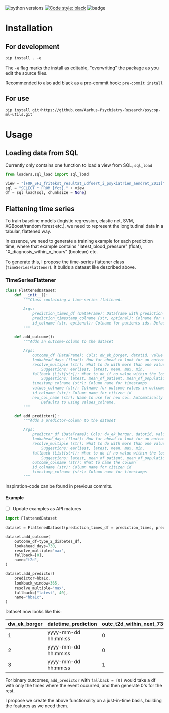 ![python versions](https://img.shields.io/badge/Python-%3E=3.7-blue)
[![Code style: black](https://img.shields.io/badge/Code%20Style-Black-black)](https://black.readthedocs.io/en/stable/the_black_code_style/current_style.html)
![badge](https://img.shields.io/endpoint?url=https://gist.githubusercontent.com/martbern/d6c40a5b5a3169c079e8b8f778b8e517/raw/badge-psycop-ml-utils-pytest-coverage.json)

# Installation
## For development
`pip install . -e`

The `-e` flag marks the install as editable, "overwriting" the package as you edit the source files.

Recommended to also add black as a pre-commit hook:
`pre-commit install`

## For use
`pip install git+https://github.com/Aarhus-Psychiatry-Research/psycop-ml-utils.git`

# Usage
## Loading data from SQL

Currently only contains one function to load a view from SQL, `sql_load`

```py 
from loaders.sql_load import sql_load

view = "[FOR_SFI_fritekst_resultat_udfoert_i_psykiatrien_aendret_2011]"
sql = "SELECT * FROM [fct]." + view
df = sql_load(sql, chunksize = None)
```

## Flattening time series
To train baseline models (logistic regression, elastic net, SVM, XGBoost/random forest etc.), we need to represent the longitudinal data in a tabular, flattened way. 

In essence, we need to generate a training example for each prediction time, where that example contains "latest_blood_pressure" (float), "X_diagnosis_within_n_hours" (boolean) etc.

To generate this, I propose the time-series flattener class (`TimeSeriesFlattener`). It builds a dataset like described above.

### TimeSeriesFlattener
```python
class FlattenedDataset:
    def __init__():
        """Class containing a time-series flattened.

        Args:
            prediction_times_df (DataFrame): Dataframe with prediction times.
            prediction_timestamp_colname (str, optional): Colname for timestamps. Defaults to "timestamp".
            id_colname (str, optional): Colname for patients ids. Defaults to "dw_ek_borger".
        """

    def add_outcome():
        """Adds an outcome-column to the dataset

        Args:
            outcome_df (DataFrame): Cols: dw_ek_borger, datotid, value if relevant.
            lookahead_days (float): How far ahead to look for an outcome in days. If none found, use fallback.
            resolve_multiple (str): What to do with more than one value within the lookahead.
                Suggestions: earliest, latest, mean, max, min.
            fallback (List[str]): What to do if no value within the lookahead.
                Suggestions: latest, mean_of_patient, mean_of_population, hardcode (qualified guess)
            timestamp_colname (str): Column name for timestamps
            values_colname (str): Colname for outcome values in outcome_df
            id_colname (str): Column name for citizen id
            new_col_name (str): Name to use for new col. Automatically generated as '{new_col_name}_within_{lookahead_days}_days'.
                Defaults to using values_colname.
        """

    def add_predictor():
        """Adds a predictor-column to the dataset

        Args:
            predictor_df (DataFrame): Cols: dw_ek_borger, datotid, value if relevant.
            lookahead_days (float): How far ahead to look for an outcome in days. If none found, use fallback.
            resolve_multiple (str): What to do with more than one value within the lookahead.
                Suggestions: earliest, latest, mean, max, min.
            fallback (List[str]): What to do if no value within the lookahead.
                Suggestions: latest, mean_of_patient, mean_of_population, hardcode (qualified guess)
            outcome_colname (str): What to name the column
            id_colname (str): Column name for citizen id
            timestamp_colname (str): Column name for timestamps
        """
```

Inspiration-code can be found in previous commits.

#### Example
- [ ] Update examples as API matures

```python
import FlattenedDataset

dataset = FlattenedDataset(prediction_times_df = prediction_times, prediction_timestamp_colname = "timestamp", id_colname = "dw_ek_borger")

dataset.add_outcome(
    outcome_df=type_2_diabetes_df,
    lookahead_days=730,
    resolve_multiple="max",
    fallback=[0],
    name="t2d",
)

dataset.add_predictor(
    predictor=hba1c,
    lookback_window=365,
    resolve_multiple="max",
    fallback=["latest", 40],
    name="hba1c",
)
```

Dataset now looks like this:

| dw_ek_borger | datetime_prediction | outc_t2d_within_next_730_days | pred_max_hba1c_within_prev_365_days |
|--------------|---------------------|-------------------------------|-------------------------------------|
| 1            | yyyy-mm-dd hh:mm:ss | 0                             | 48                                  |
| 2            | yyyy-mm-dd hh:mm:ss | 0                             | 40                                  |
| 3            | yyyy-mm-dd hh:mm:ss | 1                             | 44                                  |


For binary outcomes, `add_predictor` with `fallback = [0]` would take a df with only the times where the event occurred, and then generate 0's for the rest. 

I propose we create the above functionality on a just-in-time basis, building the features as we need them.